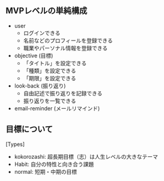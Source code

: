 ## MVPレベルの単純構成

- user
  - ログインできる
  - 名前などのプロフィールを登録できる
  - 職業やパーソナル情報を登録できる
- objective (目標)
  - 「タイトル」を設定できる
  - 「種類」を設定できる
  - 「期限」を設定できる
- look-back (振り返り)
  - 自由記述で振り返りを記録できる
  - 振り返りを一覧できる
- email-reminder (メールリマインド)

## 目標について

[Types]
- kokorozashi: 超長期目標（志）は人生レベルの大きなテーマ
- Habit: 自分の特性と向き合う課題
- normal: 短期・中期の目標

